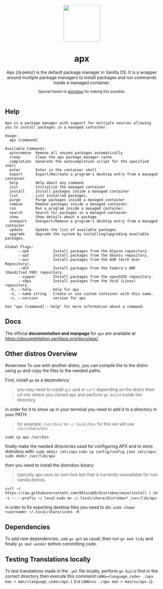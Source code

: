 <div align="center">
  <img src="apx-logo.png" height="120">
  <h1 align="center">apx</h1>
  <p align="center">Apx (/à·peks/) is the default package manager in Vanilla OS. It is a wrapper around multiple package managers to install packages and run commands inside a managed container.</p>
  <small>Special thanks to <a href="https://github.com/89luca89/distrobox">distrobox</a> for making this possible.</small>
</div>

<br/>

## Help

```
Apx is a package manager with support for multiple sources allowing you to install packages in a managed container.

Usage:
  apx [command]

Available Commands:
  autoremove  Remove all unused packages automatically
  clean       Clean the apx package manager cache
  completion  Generate the autocompletion script for the specified shell
  enter       Enter in the container shell
  export      Export/Recreate a program's desktop entry from a managed container
  help        Help about any command
  init        Initialize the managed container
  install     Install packages inside a managed container
  list        List installed packages.
  purge       Purge packages inside a managed container
  remove      Remove packages inside a managed container.
  run         Run a program inside a managed container.
  search      Search for packages in a managed container.
  show        Show details about a package
  unexport    Unexport/Remove a program's desktop entry from a managed container
  update      Update the list of available packages
  upgrade     Upgrade the system by installing/upgrading available packages.

Global Flags:
      --apk           Install packages from the Alpine repository.
      --apt           Install packages from the Ubuntu repository.
      --aur           Install packages from the AUR (Arch User Repository).
      --dnf           Install packages from the Fedora's DNF (Dandified YUM) repository.
      --zypper        Install packages from the openSUSE repository.
      --xbps          Install packages from the Void (Linux) repository.
  -h, --help          help for apx
  -n, --name string   Create or use custom container with this name.
  -v, --version       version for apx

Use "apx [command] --help" for more information about a command.
```

## Docs

The official **documentation and manpage** for `apx` are available at <https://documentation.vanillaos.org/docs/apx/>.


## Other distros Overview

#overview
To use with another distro, you can compile the to the distro using ``go`` and copy the files to the needed paths.

First, install ``go`` as a dependency
> you may need to install ``git`` and or ``curl`` depending on the distro
then cd into where you cloned apx and perform ``go build`` inside the directory.

in order for it to show up in your terminal you need to add it to a directory in your PATH:
> for example: ``/usr/bin/`` or ``~/.local/bin`` for this we will use ``/usr/share/bin``

``sudo cp apx /usr/bin``

finally make the needed directories used for configuring APX and to store distrobox with:
``sudo mkdir /etc/apx``
``sudo cp config/config.json /etc/apx/``
``sudo mkdir /usr/lib/apx``

then you need to install the distrobox binary:
> typically apx uses its own fork but that is currently unavailable for non vanilla distros.

``curl -s https://raw.githubusercontent.com/89luca89/distrobox/main/install | sh -s -- --prefix ~/.local``
``sudo mv ~/.local/share/distrobox* /usr/lib/apx``

in order to fix exporting desktop files you need to do:
``sudo chown <username> ~/.local/share/icons -R``

## Dependencies

To add new dependencies, use `go get` as usual, then run `go mod tidy` and finally `go mod vendor` before
committing code.

## Testing Translations locally

To test translations made in the `.yml` file locally, perform `go build` first in the correct directory then execute this command `LANG=<language_code> ./apx man > man/<language_code>/apx.1` (i.e `LANG=sv ./apx man > man/sv/apx.1`).
